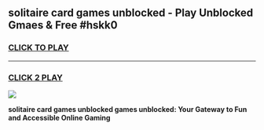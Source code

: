 
## solitaire card games unblocked - Play Unblocked Gmaes & Free #hskk0
<h3>
<a href="https://premium.freeplayer.one?title=solitaire_card_games_unblocked&ref=03M">CLICK TO PLAY</a></h3>
<hr>

<h3>
<a href="https://premium.freeplayer.one?title=solitaire_card_games_unblocked&ref=03M">CLICK 2 PLAY</a>
  
</h3>

<a href="https://premium.freeplayer.one?title=solitaire_card_games_unblocked&ref=03M"><img src="https://clearcache.store/games.png"></a>


**solitaire card games unblocked games unblocked: Your Gateway to Fun and Accessible Online Gaming**
